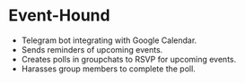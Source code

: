 # Event-Hound
* Telegram bot integrating with Google Calendar.
* Sends reminders of upcoming events.
* Creates polls in groupchats to RSVP for upcoming events.
* Harasses group members to complete the poll.
